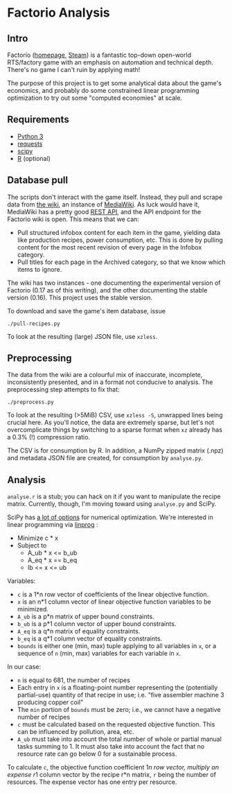 # Factorio Analysis

## Intro

Factorio
([homepage](https://factorio.com),
[Steam](https://store.steampowered.com/app/427520))
is a fantastic top-down open-world RTS/factory game with an emphasis on 
automation and technical depth. There's no game I can't ruin by applying math! 

The purpose of this project is to get some analytical data about the game's
economics, and probably do some constrained linear programming optimization to
try out some "computed economies" at scale.

## Requirements

- [Python 3](https://python.org)
- [requests](https://python-requests.org)
- [scipy](https://scipy.org)
- [R](https://r-project.org) (optional)

## Database pull

The scripts don't interact with the game itself. Instead, they pull and scrape
data from 
[the wiki](https://wiki.factorio.com), 
an instance of
[MediaWiki](https://mediawiki.org). 
As luck would have it, MediaWiki has a pretty good
[REST API](https://www.mediawiki.org/wiki/API:Main_page),
and the API endpoint for the Factorio wiki is open. This means that we can:

- Pull structured infobox content for each item in the game, yielding data like
  production recipes, power consumption, etc. This is done by pulling content
  for the most recent revision of every page in the Infobox category.
- Pull titles for each page in the Archived category, so that we know which
  items to ignore.

The wiki has two instances - one documenting the experimental version of
Factorio (0.17 as of this writing), and the other documenting the stable version
(0.16). This project uses the stable version.

To download and save the game's item database, issue

    ./pull-recipes.py

To look at the resulting (large) JSON file, use `xzless`.
    
## Preprocessing

The data from the wiki are a colourful mix of inaccurate, incomplete,
inconsistently presented, and in a format not conducive to analysis. The
preprocessing step attempts to fix that:

    ./preprocess.py
    
To look at the resulting (>5MiB) CSV, use `xzless -S`, unwrapped lines being
crucial here. As you'll notice, the data are extremely sparse, but let's not
overcomplicate things by switching to a sparse format when `xz` already has a
0.3% (!) compression ratio.

The CSV is for consumption by R. In addition, a NumPy zipped matrix (.npz) and
metadata JSON file are created, for consumption by `analyse.py`.

## Analysis

`analyse.r` is a stub; you can hack on it if you want to manipulate the recipe
matrix. Currently, though, I'm moving toward using `analyse.py` and SciPy.

SciPy has
[a lot of options](https://docs.scipy.org/doc/scipy/reference/optimize.html)
for numerical optimization. We're interested in linear programming via
[linprog](https://docs.scipy.org/doc/scipy/reference/generated/scipy.optimize.linprog.html)
:

- Minimize c * x
- Subject to
    - A_ub * x <= b_ub
    - A_eq * x == b_eq
    - lb <= x <= ub

Variables:

- `c` is a 1*n row vector of coefficients of the linear objective function.
- `x` is an n*1 column vector of linear objective function variables to be 
  minimized. 
- `A_ub` is a p*n matrix of upper bound constraints.
- `b_ub` is a p*1 column vector of upper bound constraints.
- `A_eq` is a q*n matrix of equality constraints.
- `b_eq` is a q*1 column vector of equality constraints.
- `bounds` is either one (min, max) tuple applying to all variables in `x`, or a
  sequence of `n` (min, max) variables for each variable in `x`.

In our case:

- `n` is equal to 681, the number of recipes
- Each entry in `x` is a floating-point number representing the (potentially
  partial-use) quantity of that recipe in use; i.e. "five assembler machine 3
  producing copper coil"
- The `min` portion of `bounds` must be zero; i.e., we cannot have a negative
  number of recipes
- `c` must be calculated based on the requested objective function. This can be
  influenced by pollution, area, etc.
- `A_ub` must take into account the total number of whole or partial manual 
  tasks summing to 1. It must also take into account the fact that no resource
  rate can go below 0 for a sustainable process.
  
To calculate `c`, the objective function coefficient 1*n row vector, multiply an
expense r*1 column vector by the recipe r*n matrix, `r` being the number of
resources. The expense vector has one entry per resource.
